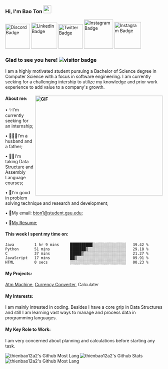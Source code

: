 
### Hi, I'm Bao Ton <img src="https://media.giphy.com/media/hvRJCLFzcasrR4ia7z/giphy.gif" width="25px"> 

<a href="https://discord.gg/YN8r4XHJ" rel="nofollow"><img src="https://img.shields.io/badge/Discord-7289DA?style=for-the-badge&logo=discord&logoColor=white" alt="Discord Badge" width="79"/></a>
<a href="https://www.linkedin.com/in/bao-ton/" rel="nofollow"><img src="https://img.shields.io/badge/LinkedIn-0077B5?style=for-the-badge&logo=linkedin&logoColor=white" alt="Linkedin Badge" width="83"/></a>
<a href="https://twitter.com/GordonRamsey999" rel="nofollow"><img src="https://img.shields.io/badge/Twitter-1DA1F2?style=for-the-badge&logo=twitter&logoColor=white" alt="Twitter Badge" width="78"/></a>
<a href="https://www.instagram.com/steveton/" rel="nofollow"><img src="https://img.shields.io/badge/Instagram-E4405F?style=for-the-badge&logo=instagram&logoColor=white" alt="Instagram Badge" width="93"/></a>
<a href="https://www.facebook.com/StevenTon19/" rel="nofollow"><img 
src="https://img.shields.io/badge/Facebook-1877F2?style=for-the-badge&logo=facebook&logoColor=white" alt="Instagram Badge" width="85"/></a>
### Glad to see you here!   ![visitor badge](https://visitor-badge.glitch.me/badge?page_id=thienbao12a2.visitor-badge&left_color=red&right_color=green) 
I am a highly motivated student pursuing a Bachelor of Science degree in Computer Science with a focus in software engineering. I am currently seeking for a challenging intership to utilize my knowledge and prior work experience to add value to a company's growth.
#### About me:<a target="_blank" rel="noopener noreferrer" href="https://media.giphy.com/media/xT9IgzoKnwFNmISR8I/giphy.gif"><img align="right" alt="GIF" src="https://media.giphy.com/media/xT9IgzoKnwFNmISR8I/giphy.gif" width="408" height="318" style="max-width: 100%;"></a>

• ✨I'm currently seeking for an internship; 

• 👨‍👩‍👦I'm a husband and a father;

• 👨‍🏫I'm taking Data Structure and Assembly Language courses; 

• 💪I'm good in problem solving technique and research and development; 

• 📧My email: bton1@student.gsu.edu;   

• 📜[My Resume](http://google.com);    

#### This week I spent my time on:
<!--START_SECTION:waka-->

```text
Java         1 hr 9 mins     ██████████░░░░░░░░░░░░░░░   39.42 %
Python       51 mins         ███████▒░░░░░░░░░░░░░░░░░   29.18 %
C            37 mins         █████▒░░░░░░░░░░░░░░░░░░░   21.27 %
JavaScript   17 mins         ██▒░░░░░░░░░░░░░░░░░░░░░░   09.91 %
HTML         0 secs          ░░░░░░░░░░░░░░░░░░░░░░░░░   00.23 %
```

<!--END_SECTION:waka-->


#### My Projects: 

[Atm Machine](https://github.com/thienbao12a2/AtmSimpleApp), [Currency Converter](https://github.com/thienbao12a2/ConvertMyCurrency), Calculater

#### My Interests: 

I am mainly intrested in coding. Besides I have a core grip in Data Structures and still I am learning vast ways to manage and process data in programming languages.

#### My Key Role to Work:

I am very concerned about planning and calculations before starting any task. 

<img align="left" alt="thienbao12a2's Github Most Lang" src = "https://github-readme-stats.vercel.app/api/wakatime?username=thienbao12a2" />
<img align="left" alt="thienbao12a2's Github Stats" src ="https://github-readme-stats.vercel.app/api?username=thienbao12a2&theme=gotham&show_icons=true" /><img align="left" alt="thienbao12a2's Github Most Lang" src ="https://github-readme-stats.vercel.app/api/top-langs/?username=thienbao12a2&layout=compact" />




